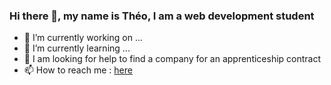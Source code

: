 ### Hi there 👋, my name is Théo, I am a web development student




- 🔭 I’m currently working on ...
- 🌱 I’m currently learning ...
- 🤔 I am looking for help to find a company for an apprenticeship contract
- 📫 How to reach me : <a href="mailto:bourdeltheo@gmail.com">here</A>


